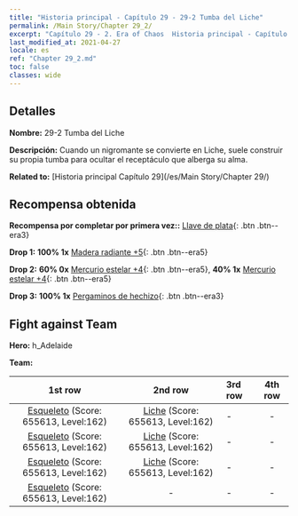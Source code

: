```yaml
---
title: "Historia principal - Capítulo 29 - 29-2 Tumba del Liche"
permalink: /Main Story/Chapter 29_2/
excerpt: "Capítulo 29 - 2. Era of Chaos  Historia principal - Capítulo 29_2. 29-2 Tumba del Liche"
last_modified_at: 2021-04-27
locale: es
ref: "Chapter 29_2.md"
toc: false
classes: wide
---
```


## Detalles

 **Nombre:** 29-2 Tumba del Liche

 **Descripción:** Cuando un nigromante se convierte en Liche, suele construir su propia tumba para ocultar el receptáculo que alberga su alma.

 **Related to:** [Historia principal Capítulo 29](/es/Main Story/Chapter 29/)

## Recompensa obtenida

 **Recompensa por completar por primera vez::** [Llave de plata](/ItemsES/con_693/){: .btn .btn--era3}

 **Drop 1:** **100% 1x** [Madera radiante +5](/ItemsES/mat_97/){: .btn .btn--era5}

 **Drop 2:** **60% 0x** [Mercurio estelar +4](/ItemsES/mat_91/){: .btn .btn--era5}, **40% 1x** [Mercurio estelar +4](/ItemsES/mat_91/){: .btn .btn--era5}

 **Drop 3:** **100% 1x** [Pergaminos de hechizo](/ItemsES/con_694/){: .btn .btn--era3}


## Fight against Team
 **Hero:** h_Adelaide

 **Team:**


  | 1st row | 2nd row | 3rd row | 4th row |
  |:----:|:----:|:----|:----:|
  | [Esqueleto](/es/units/Skeleton/) (Score: 655613, Level:162)  | [Liche](/es/units/Lich/) (Score: 655613, Level:162)  | - | - |
  | [Esqueleto](/es/units/Skeleton/) (Score: 655613, Level:162)  | [Liche](/es/units/Lich/) (Score: 655613, Level:162)  | - | - |
  | [Esqueleto](/es/units/Skeleton/) (Score: 655613, Level:162)  | [Liche](/es/units/Lich/) (Score: 655613, Level:162)  | - | - |
  | [Esqueleto](/es/units/Skeleton/) (Score: 655613, Level:162)  | - | - | - |


